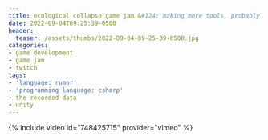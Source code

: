 ```yaml
---
title: ecological collapse game jam &#124; making more tools, probably &#124; day 3
date: 2022-09-04T09:25:39-0500
header:
  teaser: /assets/thumbs/2022-09-04-09-25-39-0500.jpg
categories:
- game development
- game jam
- twitch
tags:
- 'language: rumor'
- 'programming language: csharp'
- the recorded data
- unity
---
```

{% include video id="748425715" provider="vimeo" %}
